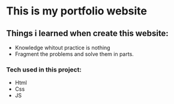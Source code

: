 # This is my portfolio website

## Things i learned when create this website:

 * Knowledge whitout practice is nothing
 * Fragment the problems and solve them in parts.
### Tech used in this project:

 * Html
 * Css
 * JS
